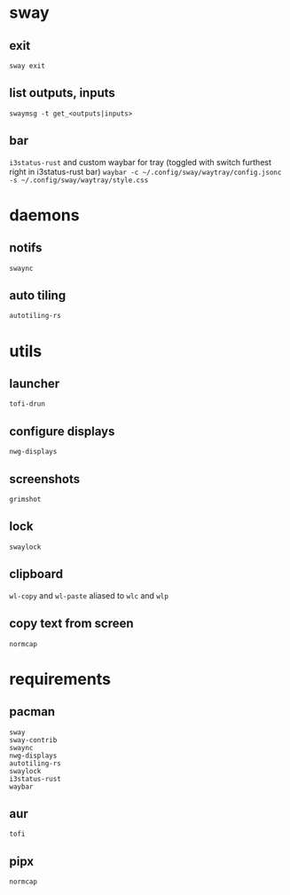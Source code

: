 # sway
## exit
`sway exit`

## list outputs, inputs
`swaymsg -t get_<outputs|inputs>`

## bar
`i3status-rust`
and custom waybar for tray (toggled with switch furthest right in i3status-rust bar)
`waybar -c ~/.config/sway/waytray/config.jsonc -s ~/.config/sway/waytray/style.css`

# daemons
## notifs
`swaync`

## auto tiling
`autotiling-rs`


# utils
## launcher
`tofi-drun`

## configure displays
`nwg-displays`

## screenshots
`grimshot`

## lock
`swaylock`

## clipboard
`wl-copy` and `wl-paste`
aliased to `wlc` and `wlp`

## copy text from screen
`normcap`


# requirements
## pacman
```
sway
sway-contrib
swaync
nwg-displays
autotiling-rs
swaylock
i3status-rust
waybar
```

## aur
```
tofi
```

## pipx
```
normcap
```
